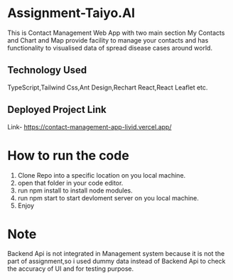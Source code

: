 # Assignment-Taiyo.AI 
This is Contact Management Web App  with two main section My Contacts and Chart and Map provide facility to manage your contacts and has functionality to visualised data of spread disease cases around world.

## Technology Used
TypeScript,Tailwind Css,Ant Design,Rechart React,React Leaflet etc.

## Deployed Project Link
Link- https://contact-management-app-livid.vercel.app/

# How to run the code
1. Clone Repo into a specific location on you local machine.
2. open that folder in your code editor.
3. run npm install to install node modules.
4. run npm start to start devloment server on you local machine.
5. Enjoy

# Note

Backend Api is not integrated in Management system because it is not the part of assignment,so i used dummy data instead of Backend Api to check the accuracy of UI and for testing purpose.